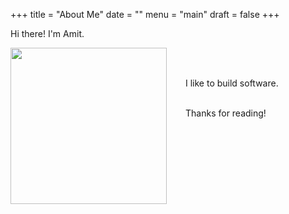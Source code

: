 +++
title = "About Me"
date = ""
menu = "main"
draft = false
+++

Hi there! I'm Amit. 

<img style="float: left;margin-right:30px;" src="https://i.ibb.co/X8BKXWt/profile-zoom-2x.jpg" width="250">
<br/><br />

I like to build software.
<br/><br />



Thanks for reading!
